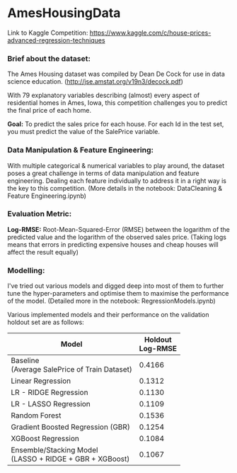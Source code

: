 # AmesHousingData
Link to Kaggle Competition: https://www.kaggle.com/c/house-prices-advanced-regression-techniques

### Brief about the dataset:
The Ames Housing dataset was compiled by Dean De Cock for use in data science education. (http://jse.amstat.org/v19n3/decock.pdf)

With 79 explanatory variables describing (almost) every aspect of residential homes in Ames, Iowa, this competition challenges you to predict the final price of each home.

**Goal:** To predict the sales price for each house. For each Id in the test set, you must predict the value of the SalePrice variable. 

### Data Manipulation & Feature Engineering:
With multiple categorical & numerical variables to play around, the dataset poses a great challenge in terms of data manipulation and feature engineering. Dealing each feature individually to address it in a right way is the key to this competition. (More details in the notebook: DataCleaning & Feature Engineering.ipynb)

### Evaluation Metric:
**Log-RMSE:**  Root-Mean-Squared-Error (RMSE) between the logarithm of the predicted value and the logarithm of the observed sales price. (Taking logs means that errors in predicting expensive houses and cheap houses will affect the result equally)

### Modelling:
I've tried out various models and digged deep into most of them to further tune the hyper-parameters and optimise them to maximise the performance of the model. (Detailed more in the notebook: RegressionModels.ipynb)

Various implemented models and their performance on the validation holdout set are as follows:

|       Model         |  Holdout<br> Log-RMSE  |
|---------------------|-----------|
| Baseline <br>(Average SalePrice of Train Dataset)  | 0.4166    |
| Linear Regression  | 0.1312    |
| LR - RIDGE Regression | 0.1130    |
| LR - LASSO Regression | 0.1109    |
| Random Forest   | 0.1536    |
| Gradient Boosted Regression (GBR)  | 0.1254    |
| XGBoost Regression     | 0.1084    |
| Ensemble/Stacking Model <br> (LASSO + RIDGE + GBR + XGBoost)    | 0.1067 |
